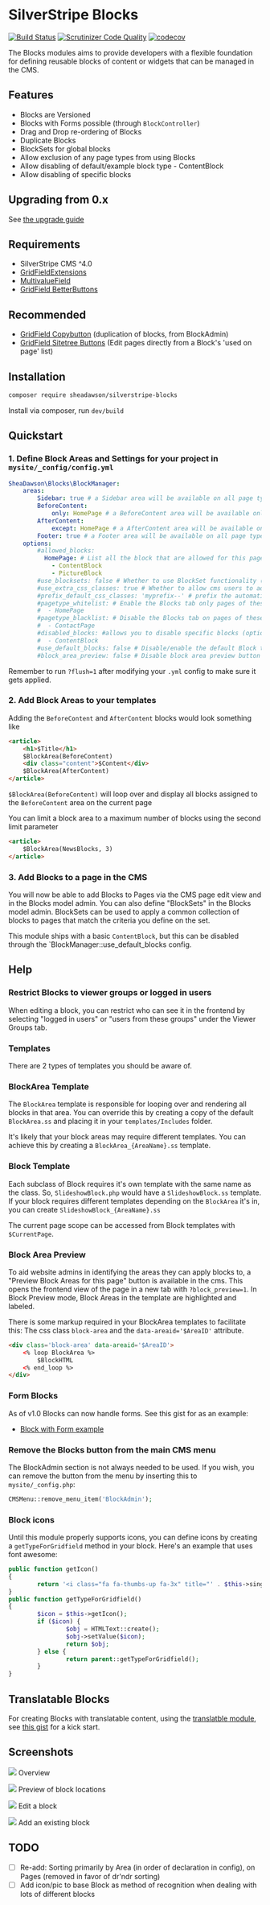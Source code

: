 # SilverStripe Blocks

[![Build Status](https://travis-ci.org/sheadawson/silverstripe-blocks.svg?branch=master)](https://travis-ci.org/sheadawson/silverstripe-blocks)
[![Scrutinizer Code Quality](https://scrutinizer-ci.com/g/sheadawson/silverstripe-blocks/badges/quality-score.png?b=master)](https://scrutinizer-ci.com/g/sheadawson/silverstripe-blocks/?branch=master)
[![codecov](https://codecov.io/gh/sheadawson/silverstripe-blocks/branch/master/graph/badge.svg)](https://codecov.io/gh/sheadawson/silverstripe-blocks)

The Blocks modules aims to provide developers with a flexible foundation for defining reusable blocks of content or widgets that can be managed in the CMS.

## Features

* Blocks are Versioned
* Blocks with Forms possible (through `BlockController`)
* Drag and Drop re-ordering of Blocks
* Duplicate Blocks
* BlockSets for global blocks
* Allow exclusion of any page types from using Blocks
* Allow disabling of default/example block type - ContentBlock
* Allow disabling of specific blocks


## Upgrading from 0.x

See [the upgrade guide](docs/upgrading.md)

## Requirements

* SilverStripe CMS ^4.0
* [GridFieldExtensions](https://github.com/silverstripe-australia/silverstripe-gridfieldextensions)
* [MultivalueField](https://github.com/nyeholt/silverstripe-multivaluefield)
* [GridField BetterButtons](https://github.com/unclecheese/silverstripe-gridfield-betterbuttons)

## Recommended
* [GridField Copybutton](https://github.com/unisolutions/silverstripe-copybutton) (duplication of blocks, from BlockAdmin)
* [GridField Sitetree Buttons](https://github.com/micschk/silverstripe-gridfieldsitetreebuttons) (Edit pages directly from a Block's 'used on page' list)

## Installation

```sh
composer require sheadawson/silverstripe-blocks
```

Install via composer, run `dev/build`

## Quickstart

### 1. Define Block Areas and Settings for your project in `mysite/_config/config.yml`

``` yml
SheaDawson\Blocks\BlockManager:
	areas:
		Sidebar: true # a Sidebar area will be available on all page types
		BeforeContent:
			only: HomePage # a BeforeContent area will be available only on HomePage page types
		AfterContent:
			except: HomePage # a AfterContent area will be available on all page types except HomePage
		Footer: true # a Footer area will be available on all page types
	options:
	    #allowed_blocks:
		  HomePage: # List all the block that are allowed for this page class
		    - ContentBlock
			- PictureBlock
		#use_blocksets: false # Whether to use BlockSet functionality (default if undeclared: true)
		#use_extra_css_classes: true # Whether to allow cms users to add extra css classes to blocks (default if undeclared: false)
		#prefix_default_css_classes: 'myprefix--' # prefix the automatically generated CSSClasses based on class name (default if undeclared: false)
		#pagetype_whitelist: # Enable the Blocks tab only pages of these types (optional)
		#  - HomePage
		#pagetype_blacklist: # Disable the Blocks tab on pages of these types (optional)
		#  - ContactPage
		#disabled_blocks: #allows you to disable specific blocks (optional)
		#  - ContentBlock
		#use_default_blocks: false # Disable/enable the default Block types (ContentBlock) (default if undeclared: true)
		#block_area_preview: false # Disable block area preview button in CMS (default if undeclared: true)
```

Remember to run `?flush=1` after modifying your `.yml` config to make sure it gets applied.

### 2. Add Block Areas to your templates

Adding the `BeforeContent` and `AfterContent` blocks would look something like

```html
<article>
	<h1>$Title</h1>
	$BlockArea(BeforeContent)
	<div class="content">$Content</div>
	$BlockArea(AfterContent)
</article>
```

`$BlockArea(BeforeContent)` will loop over and display all blocks assigned to the `BeforeContent` area on the current page

You can limit a block area to a maximum number of blocks using the second limit parameter

```html
<article>
	$BlockArea(NewsBlocks, 3)
</article>
```

### 3. Add Blocks to a page in the CMS

You will now be able to add Blocks to Pages via the CMS page edit view and in the Blocks model admin. You can also define
"BlockSets" in the Blocks model admin. BlockSets can be used to apply a common collection of blocks to pages that match the criteria you define on the set.

This module ships with a basic `ContentBlock`, but this can be disabled through the `BlockManager::use_default_blocks config.


## Help


### Restrict Blocks to viewer groups or logged in users

When editing a block, you can restrict who can see it in the frontend by selecting "logged in users" or "users from these groups" under the Viewer Groups tab.

### Templates

There are 2 types of templates you should be aware of.

### BlockArea Template

The `BlockArea` template is responsible for looping over and rendering all blocks in that area. You can override this by
creating a copy of the default `BlockArea.ss` and placing it in your `templates/Includes` folder.

It's likely that your block areas may require different templates. You can achieve this by creating a `BlockArea_{AreaName}.ss` template.

### Block Template

Each subclass of Block requires it's own template with the same name as the class. So, `SlideshowBlock.php` would have a
`SlideshowBlock.ss` template. If your block requires different templates depending on the `BlockArea` it's in, you can
create `SlideshowBlock_{AreaName}.ss`

The current page scope can be accessed from Block templates with `$CurrentPage`.

### Block Area Preview

To aid website admins in identifying the areas they can apply blocks to, a "Preview Block Areas for this page" button
is available in the cms. This opens the frontend view of the page in a new tab with `?block_preview=1`.
In Block Preview mode, Block Areas in the template are highlighted and labeled.

There is some markup required in your BlockArea templates to facilitate this: The css class `block-area` and the
`data-areaid='$AreaID'` attribute.

```html
<div class='block-area' data-areaid='$AreaID'>
	<% loop BlockArea %>
		$BlockHTML
	<% end_loop %>
</div>
```

### Form Blocks

As of v1.0 Blocks can now handle forms. See this gist for as an example:

* [Block with Form example](https://gist.github.com/sheadawson/e584b0771f6b124701b4)

### Remove the Blocks button from the main CMS menu

The BlockAdmin section is not always needed to be used. If you wish, you can remove the button from the menu by inserting this to `mysite/_config.php`:

``` php
CMSMenu::remove_menu_item('BlockAdmin');
```

### Block icons

Until this module properly supports icons, you can define icons by creating a `getTypeForGridfield` method in your block.
Here's an example that uses font awesome:


```php
public function getIcon()
{
		return '<i class="fa fa-thumbs-up fa-3x" title="' . $this->singular_name() . '" aria-hidden="true"></i>';
}
public function getTypeForGridfield()
{
		$icon = $this->getIcon();
		if ($icon) {
				$obj = HTMLText::create();
				$obj->setValue($icon);
				return $obj;
		} else {
				return parent::getTypeForGridfield();
		}
}
```

## Translatable Blocks

For creating Blocks with translatable content, using the [translatble module](https://github.com/silverstripe/silverstripe-translatable), see [this gist](https://gist.github.com/thezenmonkey/6e6730023af553f12e3ab762ace3b08a) for a kick start.

## Screenshots

![](docs/images/overview-1.0.png)
Overview

![](docs/images/preview-1.0.png)
Preview of block locations

![](docs/images/edit-1.0.png)
Edit a block

![](docs/images/existing-1.0.png)
Add an existing block

## TODO

- [ ] Re-add: Sorting primarily by Area (in order of declaration in config), on Pages (removed in favor of dr'ndr sorting)
- [ ] Add icon/pic to base Block as method of recognition when dealing with lots of different blocks
